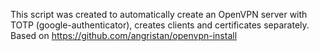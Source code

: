 This script was created to automatically create an OpenVPN server with TOTP (google-authenticator), creates clients and certificates separately.
Based on https://github.com/angristan/openvpn-install
